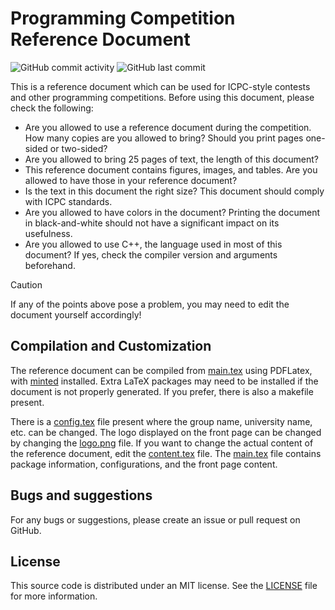 
# Programming Competition Reference Document

![GitHub commit activity](https://img.shields.io/github/commit-activity/t/dirckvdende/competition-reference)
![GitHub last commit](https://img.shields.io/github/last-commit/dirckvdende/competition-reference)

This is a reference document which can be used for ICPC-style contests and other programming competitions. Before using this document, please check the following:

- Are you allowed to use a reference document during the competition. How many copies are you allowed to bring? Should you print pages one-sided or two-sided?
- Are you allowed to bring 25 pages of text, the length of this document?
- This reference document contains figures, images, and tables. Are you allowed to have those in your reference document?
- Is the text in this document the right size? This document should comply with ICPC standards.
- Are you allowed to have colors in the document? Printing the document in black-and-white should not have a significant impact on its usefulness.
- Are you allowed to use C++, the language used in most of this document? If yes, check the compiler version and arguments beforehand.

> [!CAUTION]
> If any of the points above pose a problem, you may need to edit the document yourself accordingly!

## Compilation and Customization

The reference document can be compiled from [main.tex](./main.tex) using PDFLatex, with [minted](https://www.overleaf.com/learn/latex/Code_Highlighting_with_minted) installed. Extra LaTeX packages may need to be installed if the document is not properly generated. If you prefer, there is also a makefile present.

There is a [config.tex](./config.tex) file present where the group name, university name, etc. can be changed. The logo displayed on the front page can be changed by changing the [logo.png](./logo.png) file. If you want to change the actual content of the reference document, edit the [content.tex](./content.tex) file. The [main.tex](./main.tex) file contains package information, configurations, and the front page content.

## Bugs and suggestions

For any bugs or suggestions, please create an issue or pull request on GitHub.

## License

This source code is distributed under an MIT license. See the [LICENSE](./LICENSE) file for more information.
